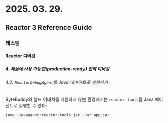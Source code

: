 # 2025. 03. 29.

## Reactor 3 Reference Guide

### 테스팅

#### Reactor 디버깅

##### 4. 제품에 사용 가능한(production-ready) 전역 디버깅

###### 4.2. `ReactorDebugAgent`를 Java 에이전트로 실행하기

ByteBuddy의 셀프 어태치를 지원하지 않는 환경에서는 `reactor-tools`를 Java 에이전트로 실행할 수 있다:

```shell
java -javaagent:reactor-tools.jar -jar app.jar
```

